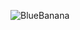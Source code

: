 ![BlueBanana](https://github.com/yuankong666/Ultimate-RAT-Collection/assets/128066597/aa8a96a0-571a-4b3b-bd55-8b953e954cd5)
